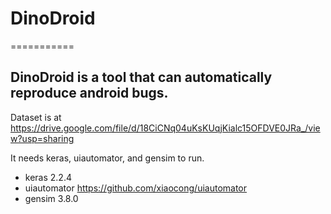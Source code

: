 # DinoDroid
===========

## DinoDroid is a tool that can automatically reproduce android bugs.

Dataset is at https://drive.google.com/file/d/18CiCNq04uKsKUqjKialc15OFDVE0JRa_/view?usp=sharing

It needs keras, uiautomator, and gensim to run.
- keras 2.2.4
- uiautomator https://github.com/xiaocong/uiautomator
- gensim 3.8.0

